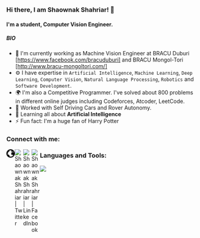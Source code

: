 <!-- ### Hi there 👋 -->

<!--
**Shaownak/shaownak** is a ✨ _special_ ✨ repository because its `README.md` (this file) appears on your GitHub profile.

Here are some ideas to get you started:

- 🔭 I’m currently working on ...
- 🌱 I’m currently learning ...
- 👯 I’m looking to collaborate on ...
- 🤔 I’m looking for help with ...
- 💬 Ask me about ...
- 📫 How to reach me: ...
- 😄 Pronouns: ...
- ⚡ Fun fact: ...
-->

### Hi there, I am Shaownak Shahriar! 👋

#### I'm a student, Computer Vision Engineer.

##### BIO

- 🏢 I'm currently working as Machine Vision Engineer at BRACU Duburi [https://www.facebook.com/bracuduburi] and BRACU Mongol-Tori [http://www.bracu-mongoltori.com/]
- ⚙️ I have expertise in `Artificial Intelligence`, `Machine Learning`, `Deep Learning`, `Computer Vision`, `Natural Language Processing`, `Robotics` and `Software Development`.  
- 🌍 I'm also a Competitive Programmer. I've solved about 800 problems in different online judges including Codeforces, Atcoder, LeetCode.
- 💅 Worked with Self Driving Cars and Rover Autonomy.
- 🌱 Learning all about **Artificial Intelligence**
- ⚡️ Fun fact: I'm a huge fan of Harry Potter

### Connect with me:

[<img align="left" alt="shaownak.github.io" width="22px" src="https://raw.githubusercontent.com/iconic/open-iconic/master/svg/globe.svg" />][website]
[<img align="left" alt="Shaownak Shahriar | Twitter" width="22px" src="https://cdn.jsdelivr.net/npm/simple-icons@v3/icons/twitter.svg" />][twitter]
[<img align="left" alt="Shaownak Shahriar | LinkedIn" width="22px" src="https://cdn.jsdelivr.net/npm/simple-icons@v3/icons/linkedin.svg" />][linkedin]
[<img align="left" alt="Shaownak Shahriar | Facebook" width="22px" src="https://cdn.jsdelivr.net/npm/simple-icons@v3/icons/facebook.svg" />][facebook]

### Languages and Tools:

<p align="left">
  <a href="https://skillicons.dev">
    <img src="https://skillicons.dev/icons?i=cpp,python,tensorflow,pytorch,html,css,bootstrap,django,mysql,git,github,azure,arduino,raspberrypi,vscode,pycharm,anaconda,linux,ros,bash"/>
  </a>
</p>



[website]: https://shaownak.github.io
[twitter]: https://twitter.com/ss_shahriar99
[facebook]: https://www.facebook.com/shaownak.sahriar/
[linkedin]: https://www.linkedin.com/in/shaownak-shahriar/
